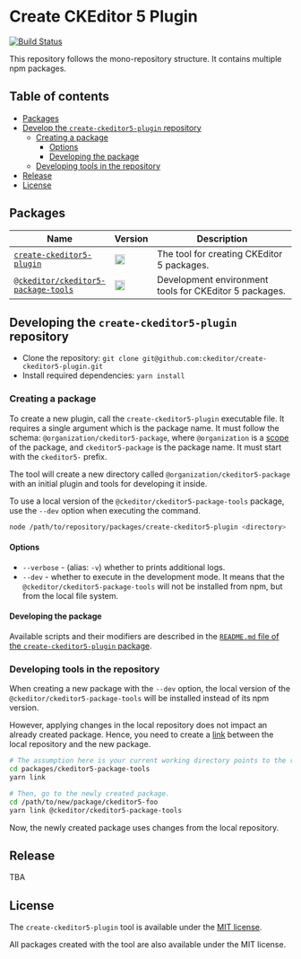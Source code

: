 Create CKEditor 5 Plugin
========================

[![Build Status](https://travis-ci.com/ckeditor/ckeditor5.svg?branch=master)](https://travis-ci.com/ckeditor/ckeditor5)

This repository follows the mono-repository structure. It contains multiple npm packages.

## Table of contents

* [Packages](#packages)
* [Develop the `create-ckeditor5-plugin` repository](#develop-the-create-ckeditor5-plugin-repository)
  * [Creating a package](#creating-a-package)
    * [Options](#options)
    * [Developing the package](#developing-the-package)
  * [Developing tools in the repository](#developing-tools-in-the-repository)
* [Release](#release)
* [License](#license)

## Packages

<table>
<thead>
	<tr>
		<th width="30%">Name</th>
		<th width="15%">Version</th>
		<th width="55%">Description</th>
	</tr>
</thead>
<tbody>

<tr>
	<td>
		<a href="/packages/create-ckeditor5-plugin"><code>create-ckeditor5-plugin</code></a>
	</td>
	<td>
		<a href="https://badge.fury.io/js/create-ckeditor5-plugin"><img src="https://badge.fury.io/js/create-ckeditor5-plugin.svg" alt="npm version" height="18"></a>
	</td>
	<td>
		The tool for creating CKEditor 5 packages.
	</td>
</tr>

<tr>
	<td>
		<a href="/packages/ckeditor5-package-tools"><code>@ckeditor/ckeditor5-package-tools</code></a>
	</td>
	<td>
		<a href="https://badge.fury.io/js/@ckeditor%2Fckeditor5-package-tools"><img src="https://badge.fury.io/js/@ckeditor%2Fckeditor5-package-tools.svg" alt="npm version" height="18"></a>
	</td>
	<td>
		Development environment tools for CKEditor 5 packages.
	</td>
</tr>

</tbody>
</table>

## Developing the `create-ckeditor5-plugin` repository

* Clone the repository: `git clone git@github.com:ckeditor/create-ckeditor5-plugin.git`
* Install required dependencies: `yarn install`

### Creating a package

To create a new plugin, call the `create-ckeditor5-plugin` executable file. It requires a single argument which is the package name. It must follow the schema: `@organization/ckeditor5-package`, where `@organization` is a [scope](https://docs.npmjs.com/about-scopes) of the package, and `ckeditor5-package` is the package name. It must start with the `ckeditor5-` prefix.

The tool will create a new directory called `@organization/ckeditor5-package` with an initial plugin and tools for developing it inside.

To use a local version of the `@ckeditor/ckeditor5-package-tools` package, use the `--dev` option when executing the command.

```bash
node /path/to/repository/packages/create-ckeditor5-plugin <directory> [--dev]
```

#### Options

* `--verbose` - (alias: `-v`) whether to prints additional logs.
* `--dev` - whether to execute in the development mode. It means that the `@ckeditor/ckeditor5-package-tools` will not be installed from npm, but from the local file system.

#### Developing the package

Available scripts and their modifiers are described in the [`README.md` file of the `create-ckeditor5-plugin` package](/packages/create-ckeditor5-plugin).

### Developing tools in the repository

When creating a new package with the `--dev` option, the local version of the `@ckeditor/ckeditor5-package-tools` will be installed instead of its npm version.

However, applying changes in the local repository does not impact an already created package. Hence, you need to create a [link](https://docs.npmjs.com/cli/link/) between the local repository and the new package.

```bash
# The assumption here is your current working directory points to the root directory in the repository.
cd packages/ckeditor5-package-tools
yarn link

# Then, go to the newly created package.
cd /path/to/new/package/ckeditor5-foo
yarn link @ckeditor/ckeditor5-package-tools
```

Now, the newly created package uses changes from the local repository.

## Release

TBA

## License

The `create-ckeditor5-plugin` tool is available under the [MIT license](https://opensource.org/licenses/MIT).

All packages created with the tool are also available under the MIT license.
